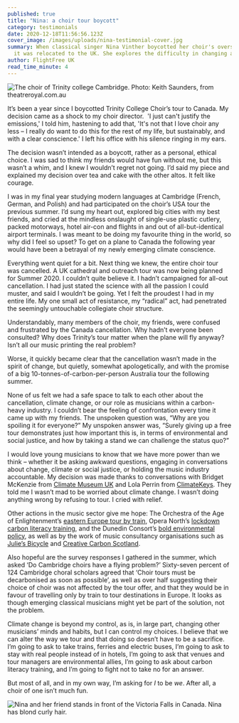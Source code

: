 ```yaml
---
published: true
title: "Nina: a choir tour boycott"
category: testimonials
date: 2020-12-18T11:56:56.123Z
cover_image: /images/uploads/nina-testimonial-cover.jpg
summary: When classical singer Nina Vinther boycotted her choir's overseas tour,
  it was relocated to the UK. She explores the difficulty in changing a culture.
author: FlightFree UK
read_time_minute: 4
---
```

![](/images/uploads/trinity_college_choir_keith_saunders.jpg "The choir of Trinity college Cambridge. Photo: Keith Saunders, from theatreroyal.com.au")

It’s been a year since I boycotted Trinity College Choir’s tour to Canada. My decision came as a shock to my choir director.  'I just can't justify the emissions,' I told him, hastening to add that, 'It's not that I love choir any less – I really do want to do this for the rest of my life, but sustainably, and with a clear conscience.' I left his office with his silence ringing in my ears.

The decision wasn’t intended as a boycott, rather as a personal, ethical choice. I was sad to think my friends would have fun without me, but this wasn’t a whim, and I knew I wouldn’t regret not going. I’d said my piece and explained my decision over tea and cake with the other altos. It felt like courage. 

I was in my final year studying modern languages at Cambridge (French, German, and Polish) and had participated on the choir’s USA tour the previous summer. I’d sung my heart out, explored big cities with my best friends, and cried at the mindless onslaught of single-use plastic cutlery, packed motorways, hotel air-con and flights in and out of all-but-identical airport terminals. I was meant to be doing my favourite thing in the world, so why did I feel so upset? To get on a plane to Canada the following year would have been a betrayal of my newly emerging climate conscience.

Everything went quiet for a bit. Next thing we knew, the entire choir tour was cancelled. A UK cathedral and outreach tour was now being planned for Summer 2020. I couldn’t quite believe it. I hadn’t campaigned for all-out cancellation. I had just stated the science with all the passion I could muster, and said I wouldn’t be going. Yet I felt the proudest I had in my entire life. My one small act of resistance, my “radical” act, had penetrated the seemingly untouchable collegiate choir structure. 

Understandably, many members of the choir, my friends, were confused and frustrated by the Canada cancellation. Why hadn’t everyone been consulted? Why does Trinity’s tour matter when the plane will fly anyway? Isn’t all our music printing the real problem? 

Worse, it quickly became clear that the cancellation wasn’t made in the spirit of change, but quietly, somewhat apologetically, and with the promise of a big 10-tonnes-of-carbon-per-person Australia tour the following summer.

None of us felt we had a safe space to talk to each other about the cancellation, climate change, or our role as musicians within a carbon-heavy industry. I couldn’t bear the feeling of confrontation every time it came up with my friends. The unspoken question was, “Why are you spoiling it for everyone?” My unspoken answer was, “Surely giving up a free tour demonstrates just how important this is, in terms of environmental and social justice, and how by taking a stand we can challenge the status quo?”

I would love young musicians to know that we have more power than we think – whether it be asking awkward questions, engaging in conversations about change, climate or social justice, or holding the music industry accountable. My decision was made thanks to conversations with Bridget McKenzie from [Climate Museum UK](https://climatemuseumuk.org) and Lola Perrin from [ClimateKeys](http://www.climatekeys.com). They told me I wasn’t mad to be worried about climate change. I wasn’t doing anything wrong by refusing to tour. I cried with relief. 

Other actions in the music sector give me hope: The Orchestra of the Age of Enlightenment’s [eastern Europe tour by train](https://slippedisc.com/2020/02/green-news-orchestra-switches-from-plane-to-train/), Opera North’s [lockdown carbon literacy training](https://www.operanorth.co.uk/about-us/sustainability/), and the Dunedin Consort’s [bold environmental policy](https://www.dunedin-consort.org.uk/wp-content/uploads/2020/06/Dunedin-Consort-Environmental-Policy.pdf), as well as by the work of music consultancy organisations such as [Julie’s Bicycle](https://juliesbicycle.com) and [Creative Carbon Scotland](https://www.creativecarbonscotland.com).

Also hopeful are the survey responses I gathered in the summer, which asked ‘Do Cambridge choirs have a flying problem?’ Sixty-seven percent of 124 Cambridge choral scholars agreed that ‘Choir tours must be decarbonised as soon as possible’, as well as over half suggesting their choice of choir was not affected by the tour offer, and that they would be in favour of travelling only by train to tour destinations in Europe. It looks as though emerging classical musicians might yet be part of the solution, not the problem.

Climate change is beyond my control, as is, in large part, changing other musicians’ minds and habits, but I can control my choices. I believe that we can alter the way we tour and that doing so doesn’t have to be a sacrifice. I’m going to ask to take trains, ferries and electric buses, I’m going to ask to stay with real people instead of in hotels, I’m going to ask that venues and tour managers are environmental allies, I’m going to ask about carbon literacy training, and I’m going to fight not to take no for an answer. 

But most of all, and in my own way, I’m asking for *I* to be *we*. After all, a choir of one isn’t much fun.

![Nina and her friend stands in front of the Victoria Falls in Canada. Nina has blond curly hair.](/images/uploads/nina_vinther.jpg "Nina Vinther (right) and friend on a previous choir tour")